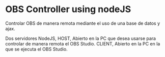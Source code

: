 # OBS Controller using nodeJS
 
Controlar OBS de manera remota mediante el uso de una base de datos y ajax.

Dos servidores NodeJS,
HOST, Abierto en la PC que desea usarse para controlar de manera remota el OBS Studio.
CLIENT, Abierto en la PC en la que se ejecuta el OBS Studio.